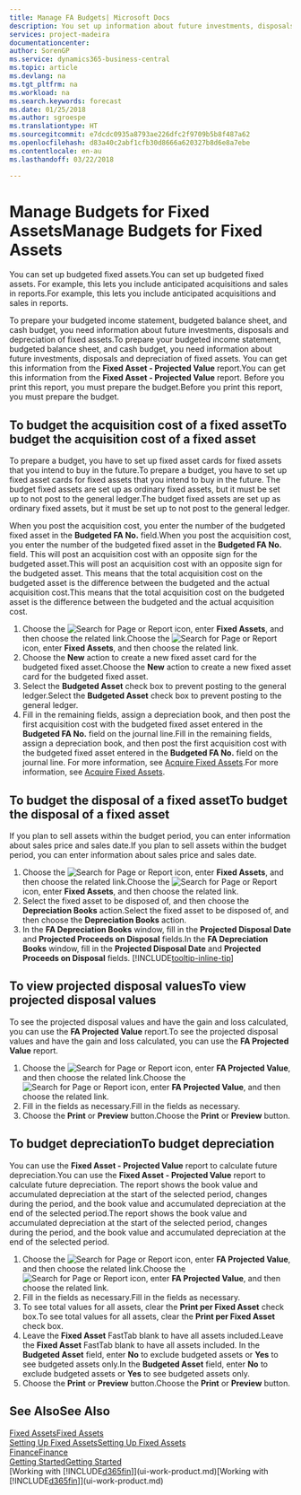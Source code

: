 ```yaml
---
title: Manage FA Budgets| Microsoft Docs
description: You set up information about future investments, disposals, and depreciation of fixed assets to help prepare budgets and forecasts.
services: project-madeira
documentationcenter: 
author: SorenGP
ms.service: dynamics365-business-central
ms.topic: article
ms.devlang: na
ms.tgt_pltfrm: na
ms.workload: na
ms.search.keywords: forecast
ms.date: 01/25/2018
ms.author: sgroespe
ms.translationtype: HT
ms.sourcegitcommit: e7dcdc0935a8793ae226dfc2f9709b5b8f487a62
ms.openlocfilehash: d83a40c2abf1cfb30d8666a620327b8d6e8a7ebe
ms.contentlocale: en-au
ms.lasthandoff: 03/22/2018

---
```

# <a name="manage-budgets-for-fixed-assets"></a><span data-ttu-id="aa7f3-103">Manage Budgets for Fixed Assets</span><span class="sxs-lookup"><span data-stu-id="aa7f3-103">Manage Budgets for Fixed Assets</span></span>
<span data-ttu-id="aa7f3-104">You can set up budgeted fixed assets.</span><span class="sxs-lookup"><span data-stu-id="aa7f3-104">You can set up budgeted fixed assets.</span></span> <span data-ttu-id="aa7f3-105">For example, this lets you include anticipated acquisitions and sales in reports.</span><span class="sxs-lookup"><span data-stu-id="aa7f3-105">For example, this lets you include anticipated acquisitions and sales in reports.</span></span>  

<span data-ttu-id="aa7f3-106">To prepare your budgeted income statement, budgeted balance sheet, and cash budget, you need information about future investments, disposals and depreciation of fixed assets.</span><span class="sxs-lookup"><span data-stu-id="aa7f3-106">To prepare your budgeted income statement, budgeted balance sheet, and cash budget, you need information about future investments, disposals and depreciation of fixed assets.</span></span> <span data-ttu-id="aa7f3-107">You can get this information from the **Fixed Asset - Projected Value** report.</span><span class="sxs-lookup"><span data-stu-id="aa7f3-107">You can get this information from the **Fixed Asset - Projected Value** report.</span></span> <span data-ttu-id="aa7f3-108">Before you print this report, you must prepare the budget.</span><span class="sxs-lookup"><span data-stu-id="aa7f3-108">Before you print this report, you must prepare the budget.</span></span>  

## <a name="to-budget-the-acquisition-cost-of-a-fixed-asset"></a><span data-ttu-id="aa7f3-109">To budget the acquisition cost of a fixed asset</span><span class="sxs-lookup"><span data-stu-id="aa7f3-109">To budget the acquisition cost of a fixed asset</span></span>
<span data-ttu-id="aa7f3-110">To prepare a budget, you have to set up fixed asset cards for fixed assets that you intend to buy in the future.</span><span class="sxs-lookup"><span data-stu-id="aa7f3-110">To prepare a budget, you have to set up fixed asset cards for fixed assets that you intend to buy in the future.</span></span> <span data-ttu-id="aa7f3-111">The budget fixed assets are set up as ordinary fixed assets, but it must be set up to not post to the general ledger.</span><span class="sxs-lookup"><span data-stu-id="aa7f3-111">The budget fixed assets are set up as ordinary fixed assets, but it must be set up to not post to the general ledger.</span></span>

<span data-ttu-id="aa7f3-112">When you post the acquisition cost, you enter the number of the budgeted fixed asset in the **Budgeted FA No.** field.</span><span class="sxs-lookup"><span data-stu-id="aa7f3-112">When you post the acquisition cost, you enter the number of the budgeted fixed asset in the **Budgeted FA No.** field.</span></span> <span data-ttu-id="aa7f3-113">This will post an acquisition cost with an opposite sign for the budgeted asset.</span><span class="sxs-lookup"><span data-stu-id="aa7f3-113">This will post an acquisition cost with an opposite sign for the budgeted asset.</span></span> <span data-ttu-id="aa7f3-114">This means that the total acquisition cost on the budgeted asset is the difference between the budgeted and the actual acquisition cost.</span><span class="sxs-lookup"><span data-stu-id="aa7f3-114">This means that the total acquisition cost on the budgeted asset is the difference between the budgeted and the actual acquisition cost.</span></span>

1. <span data-ttu-id="aa7f3-115">Choose the ![Search for Page or Report](media/ui-search/search_small.png "Search for Page or Report icon") icon, enter **Fixed Assets**, and then choose the related link.</span><span class="sxs-lookup"><span data-stu-id="aa7f3-115">Choose the ![Search for Page or Report](media/ui-search/search_small.png "Search for Page or Report icon") icon, enter **Fixed Assets**, and then choose the related link.</span></span>
2. <span data-ttu-id="aa7f3-116">Choose the **New** action to create a new fixed asset card for the budgeted fixed asset.</span><span class="sxs-lookup"><span data-stu-id="aa7f3-116">Choose the **New** action to create a new fixed asset card for the budgeted fixed asset.</span></span>
3. <span data-ttu-id="aa7f3-117">Select the **Budgeted Asset** check box to prevent posting to the general ledger.</span><span class="sxs-lookup"><span data-stu-id="aa7f3-117">Select the **Budgeted Asset** check box to prevent posting to the general ledger.</span></span>
4. <span data-ttu-id="aa7f3-118">Fill in the remaining fields, assign a depreciation book, and then post the first acquisition cost with the budgeted fixed asset entered in the **Budgeted FA No.** field on the journal line.</span><span class="sxs-lookup"><span data-stu-id="aa7f3-118">Fill in the remaining fields, assign a depreciation book, and then post the first acquisition cost with the budgeted fixed asset entered in the **Budgeted FA No.** field on the journal line.</span></span> <span data-ttu-id="aa7f3-119">For more information, see [Acquire Fixed Assets](fa-how-acquire.md).</span><span class="sxs-lookup"><span data-stu-id="aa7f3-119">For more information, see [Acquire Fixed Assets](fa-how-acquire.md).</span></span>

## <a name="to-budget-the-disposal-of-a-fixed-asset"></a><span data-ttu-id="aa7f3-120">To budget the disposal of a fixed asset</span><span class="sxs-lookup"><span data-stu-id="aa7f3-120">To budget the disposal of a fixed asset</span></span>
<span data-ttu-id="aa7f3-121">If you plan to sell assets within the budget period, you can enter information about sales price and sales date.</span><span class="sxs-lookup"><span data-stu-id="aa7f3-121">If you plan to sell assets within the budget period, you can enter information about sales price and sales date.</span></span>

1. <span data-ttu-id="aa7f3-122">Choose the ![Search for Page or Report](media/ui-search/search_small.png "Search for Page or Report icon") icon, enter **Fixed Assets**, and then choose the related link.</span><span class="sxs-lookup"><span data-stu-id="aa7f3-122">Choose the ![Search for Page or Report](media/ui-search/search_small.png "Search for Page or Report icon") icon, enter **Fixed Assets**, and then choose the related link.</span></span>
2. <span data-ttu-id="aa7f3-123">Select the fixed asset to be disposed of, and then choose the **Depreciation Books** action.</span><span class="sxs-lookup"><span data-stu-id="aa7f3-123">Select the fixed asset to be disposed of, and then choose the **Depreciation Books** action.</span></span>
3. <span data-ttu-id="aa7f3-124">In the **FA Depreciation Books** window, fill in the **Projected Disposal Date** and **Projected Proceeds on Disposal** fields.</span><span class="sxs-lookup"><span data-stu-id="aa7f3-124">In the **FA Depreciation Books** window, fill in the **Projected Disposal Date** and **Projected Proceeds on Disposal** fields.</span></span> [!INCLUDE[tooltip-inline-tip](includes/tooltip-inline-tip_md.md)]

## <a name="to-view-projected-disposal-values"></a><span data-ttu-id="aa7f3-125">To view projected disposal values</span><span class="sxs-lookup"><span data-stu-id="aa7f3-125">To view projected disposal values</span></span>
<span data-ttu-id="aa7f3-126">To see the projected disposal values and have the gain and loss calculated, you can use the **FA Projected Value** report.</span><span class="sxs-lookup"><span data-stu-id="aa7f3-126">To see the projected disposal values and have the gain and loss calculated, you can use the **FA Projected Value** report.</span></span>

1. <span data-ttu-id="aa7f3-127">Choose the ![Search for Page or Report](media/ui-search/search_small.png "Search for Page or Report icon") icon, enter **FA Projected Value**, and then choose the related link.</span><span class="sxs-lookup"><span data-stu-id="aa7f3-127">Choose the ![Search for Page or Report](media/ui-search/search_small.png "Search for Page or Report icon") icon, enter **FA Projected Value**, and then choose the related link.</span></span>
2. <span data-ttu-id="aa7f3-128">Fill in the fields as necessary.</span><span class="sxs-lookup"><span data-stu-id="aa7f3-128">Fill in the fields as necessary.</span></span>
3. <span data-ttu-id="aa7f3-129">Choose the **Print** or **Preview** button.</span><span class="sxs-lookup"><span data-stu-id="aa7f3-129">Choose the **Print** or **Preview** button.</span></span>

## <a name="to-budget-depreciation"></a><span data-ttu-id="aa7f3-130">To budget depreciation</span><span class="sxs-lookup"><span data-stu-id="aa7f3-130">To budget depreciation</span></span>
<span data-ttu-id="aa7f3-131">You can use the **Fixed Asset - Projected Value** report to calculate future depreciation.</span><span class="sxs-lookup"><span data-stu-id="aa7f3-131">You can use the **Fixed Asset - Projected Value** report to calculate future depreciation.</span></span> <span data-ttu-id="aa7f3-132">The report shows the book value and accumulated depreciation at the start of the selected period, changes during the period, and the book value and accumulated depreciation at the end of the selected period.</span><span class="sxs-lookup"><span data-stu-id="aa7f3-132">The report shows the book value and accumulated depreciation at the start of the selected period, changes during the period, and the book value and accumulated depreciation at the end of the selected period.</span></span>

1. <span data-ttu-id="aa7f3-133">Choose the ![Search for Page or Report](media/ui-search/search_small.png "Search for Page or Report icon") icon, enter **FA Projected Value**, and then choose the related link.</span><span class="sxs-lookup"><span data-stu-id="aa7f3-133">Choose the ![Search for Page or Report](media/ui-search/search_small.png "Search for Page or Report icon") icon, enter **FA Projected Value**, and then choose the related link.</span></span>
2. <span data-ttu-id="aa7f3-134">Fill in the fields as necessary.</span><span class="sxs-lookup"><span data-stu-id="aa7f3-134">Fill in the fields as necessary.</span></span>
3. <span data-ttu-id="aa7f3-135">To see total values for all assets, clear the **Print per Fixed Asset** check box.</span><span class="sxs-lookup"><span data-stu-id="aa7f3-135">To see total values for all assets, clear the **Print per Fixed Asset** check box.</span></span>
4. <span data-ttu-id="aa7f3-136">Leave the **Fixed Asset** FastTab blank to have all assets included.</span><span class="sxs-lookup"><span data-stu-id="aa7f3-136">Leave the **Fixed Asset** FastTab blank to have all assets included.</span></span> <span data-ttu-id="aa7f3-137">In the **Budgeted Asset** field, enter **No** to exclude budgeted assets or **Yes** to see budgeted assets only.</span><span class="sxs-lookup"><span data-stu-id="aa7f3-137">In the **Budgeted Asset** field, enter **No** to exclude budgeted assets or **Yes** to see budgeted assets only.</span></span>
5. <span data-ttu-id="aa7f3-138">Choose the **Print** or **Preview** button.</span><span class="sxs-lookup"><span data-stu-id="aa7f3-138">Choose the **Print** or **Preview** button.</span></span>

## <a name="see-also"></a><span data-ttu-id="aa7f3-139">See Also</span><span class="sxs-lookup"><span data-stu-id="aa7f3-139">See Also</span></span>
[<span data-ttu-id="aa7f3-140">Fixed Assets</span><span class="sxs-lookup"><span data-stu-id="aa7f3-140">Fixed Assets</span></span>](fa-manage.md)  
[<span data-ttu-id="aa7f3-141">Setting Up Fixed Assets</span><span class="sxs-lookup"><span data-stu-id="aa7f3-141">Setting Up Fixed Assets</span></span>](fa-setup.md)  
[<span data-ttu-id="aa7f3-142">Finance</span><span class="sxs-lookup"><span data-stu-id="aa7f3-142">Finance</span></span>](finance.md)  
[<span data-ttu-id="aa7f3-143">Getting Started</span><span class="sxs-lookup"><span data-stu-id="aa7f3-143">Getting Started</span></span>](product-get-started.md)  
<span data-ttu-id="aa7f3-144">[Working with [!INCLUDE[d365fin](includes/d365fin_md.md)]](ui-work-product.md)</span><span class="sxs-lookup"><span data-stu-id="aa7f3-144">[Working with [!INCLUDE[d365fin](includes/d365fin_md.md)]](ui-work-product.md)</span></span>

